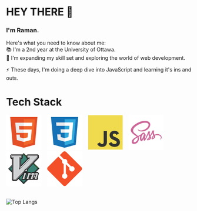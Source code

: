 # HEY THERE 👋

### I'm Raman.

Here's what you need to know about me: <br>
📚 I'm a 2nd year at the University of Ottawa. <br>
🔬 I'm expanding my skill set and exploring the world of web development.

⚡ These days, I'm doing a deep dive into JavaScript and learning it's ins and outs.

# Tech Stack
<img src="assets/html.svg" style="margin-right: 15px;"/><img src="assets/css.svg" style="margin-right: 15px;"/><img src="assets/js.svg" style="margin-right: 15px;"/><img src="assets/sass.svg" style="margin-right: 15px;"/><img src="assets/vim.svg" style="margin-right: 15px;"/><img src="assets/git.svg" style="margin-right: 15px;"/>
<br><br>

![Top Langs](https://github-readme-stats.vercel.app/api/top-langs/?username=g-raman&theme=graywhite)
